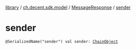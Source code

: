 [library](../../index.md) / [ch.decent.sdk.model](../index.md) / [MessageResponse](index.md) / [sender](./sender.md)

# sender

`@SerializedName("sender") val sender: `[`ChainObject`](../-chain-object/index.md)